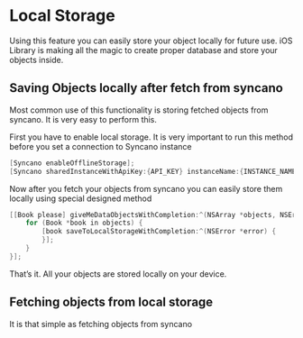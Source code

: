 # Local Storage

Using this feature you can easily store your object locally for future use. iOS Library is making all the magic to create proper database and store your objects inside.

## Saving Objects locally after fetch from syncano

Most common use of this functionality is storing fetched objects from syncano. It is very easy to perform this.

First you have to enable local storage. It is very important to run this method before you set a connection to Syncano instance
``` objective-c
[Syncano enableOfflineStorage];
[Syncano sharedInstanceWithApiKey:{API_KEY} instanceName:{INSTANCE_NAME}];
```

Now after you fetch your objects from syncano you can easily store them locally using special designed method

```objective-c
[[Book please] giveMeDataObjectsWithCompletion:^(NSArray *objects, NSError *error) {
    for (Book *book in objects) {
        [book saveToLocalStorageWithCompletion:^(NSError *error) {
        }];
    }
}];
```

That’s it. All your objects are stored locally on your device.


## Fetching objects from local storage

It is that simple as fetching objects from syncano
